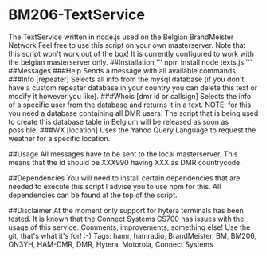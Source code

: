 # BM206-TextService
The TextService written in node.js used on the Belgian BrandMeister Network
Feel free to use this script on your own masterserver.
Note that this script won't work out of the box!
It is currently configured to work with the belgian masterserver only.
##Installation
'''
npm install
node texts.js
'''
##Messages
###Help
Sends a message with all available commands
###Info [repeater]
Selects all info from the mysql database (if you don't have a custom repeater database in your country you can delete this text or modify it however you like).
###Whois [dmr id or callsign]
Selects the info of a specific user from the database and returns it in a text.
NOTE: for this you need a database containing all DMR users.
The script that is being used to create this database table in Belgium will be released as soon as possible.
###WX [location]
Uses the Yahoo Query Language to request the weather for a specific location.

##Usage
All messages have to be sent to the local masterserver. This means that the id should be XXX990 having XXX as DMR countrycode.

##Dependencies
You will need to install certain dependencies that are needed to execute this script
I advise you to use npm for this.
All dependencies can be found at the top of the script.

##Disclaimer
At the moment only support for hytera terminals has been tested.
It is known that the Connect Systems CS700 has issues with the usage of this service.
Comments, improvements, something else! Use the git, that's what it's for! :-)
Tags: hamr, hamradio, BrandMeister, BM, BM206, ON3YH, HAM-DMR, DMR, Hytera, Motorola, Connect Systems
